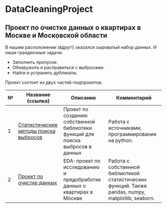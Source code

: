 # DataCleaningProject

## Проект по очистке данных о квартирах в Москве и Московской области

В нашем расположении (вдруг!) оказался сыроватый набор данных. 
И наши грандиозные задачи:
- Заполнить пропуски.
- Обнаружить и расправиться с выбросами.
- Найти и устранить дубликаты.

Проект состоит из двух частей-подпроектов:

|№|Название (ссылка)|Описание|Комментарий|
|-|-|-|-|
|1|[Статистические методы поиска выбросов](https://github.com/khav-i/DataCleaningProject/blob/master/outliers_lib/README.md)|Проект по созданию собственной библиотеки функций для поиска выбросов в данных|Работа с источниками, программирование на python.|
|2|[Проект по очистке данных]([https://github.com/khav-i/DataCleaningProject/blob/master/README.md](https://github.com/khav-i/DataCleaningProject/blob/master/data_cleaning_example.ipynb))|EDA-проект по исследованию и предобработке данных о квартирах в Москве|Работа с собственной библиотекой статистических функций. Также pandas, numpy, matplotlib, seaborn.|
